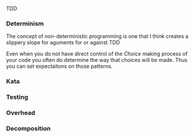 TDD

### Determinism
  The concept of non-deterministic programming is one that I think creates a slippery slope for aguments for or against TDD

  Even when you do not have direct control of the _Choice_ making process of your code you often do determine the way that choices will be made. Thus you can set expectaitons on those patterns.
  
### Kata
### Testing
### Overhead
### Decomposition